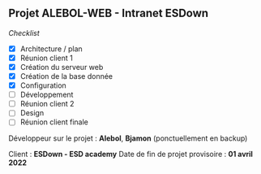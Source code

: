 ## Projet ALEBOL-WEB   -  Intranet ESDown

*Checklist*
 - [x] Architecture / plan
 - [x] Réunion client 1
 - [x] Création du serveur web
 - [x] Création de la base donnée 
 - [x] Configuration
 - [ ] Développement
 - [ ] Réunion client 2
 - [ ] Design
 - [ ] Réunion client finale
 
Développeur sur le projet :   **Alebol**, **Bjamon** (ponctuellement en backup)

 Client : **ESDown - ESD academy**
 Date de fin de projet provisoire : **01 avril 2022**
